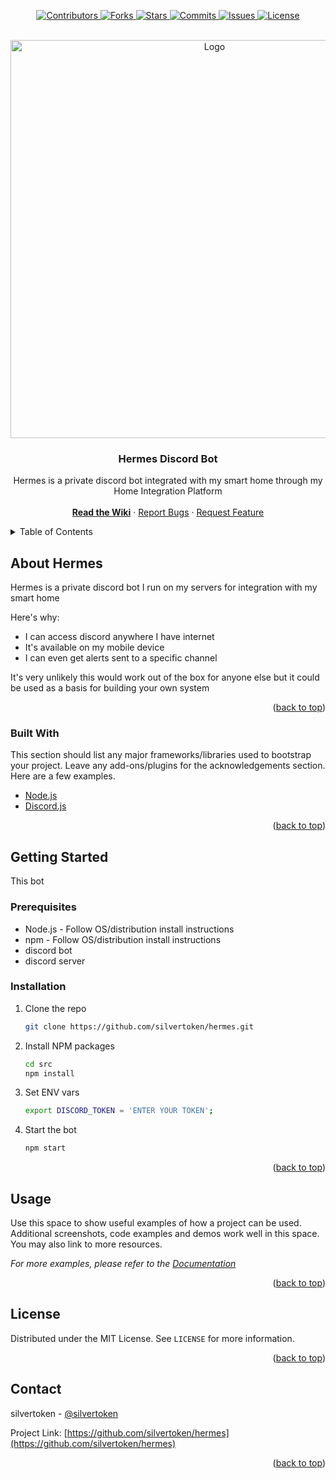 <div id="top"></div>
<!--
*** Thanks for checking out the Best-README-Template. If you have a suggestion
*** that would make this better, please fork the repo and create a pull request
*** or simply open an issue with the tag "enhancement".
*** Don't forget to give the project a star!
*** Thanks again! Now go create something AMAZING! :D
-->

<p align="center">
	<a href="https://github.com/silvertoken/hermes/graphs/contributors">
    	<img src="https://shields.io/github/contributors/silvertoken/hermes.svg?style=plastic" alt="Contributors">
	</a>
	<a href="https://github.com/silvertoken/hermes/network/members">
    	<img src="https://shields.io/github/forks/silvertoken/hermes.svg?style=plastic" alt="Forks">
	</a>
	<a href="https://github.com/silvertoken/hermes/stargazers">
    	<img src="https://shields.io/github/stars/silvertoken/hermes.svg?style=plastic" alt="Stars">
	</a>
	<a href="https://github.com/silvertoken/hermes/pulse">
    	<img src="https://shields.io/github/commit-activity/m/silvertoken/hermes.svg?style=plastic" alt="Commits">
	</a>
	<a href="https://github.com/silvertoken/hermes/issues">
    	<img src="https://shields.io/github/issues/silvertoken/hermes.svg?style=plastic" alt="Issues">
	</a>
	<a href="https://github.com/silvertoken/hermes/blob/master/LICENSE">
    	<img src="https://shields.io/github/license/silvertoken/hermes.svg?style=plastic" alt="License">
	</a>
</p>

<!-- PROJECT LOGO -->
<br />
<div align="center">
  <a href="https://github.com/silvertoken/hermes">
    <img src="https://static.wikia.nocookie.net/gods_and_demons/images/0/05/D98161p-a8f1ec7d-4e6f-434a-ae76-1f71db128448.jpg" alt="Logo" height="637">
  </a>

  <h3 align="center">Hermes Discord Bot</h3>

  <p align="center">
    Hermes is a private discord bot integrated with my smart home through my Home Integration Platform
    <br />
    <br />
	<a href="https://github.com/silvertoken/hermes/wiki"><strong>Read the Wiki</strong></a>
	·
    <a href="https://github.com/silvertoken/hermes/issues">Report Bugs</a>
    ·
    <a href="https://github.com/silvertoken/hermes/issues">Request Feature</a>
  </p>
</div>

<!-- TABLE OF CONTENTS -->
<details>
  <summary>Table of Contents</summary>
  <ol>
    <li>
      <a href="#about-hermes">About Hermes</a>
      <ul>
        <li><a href="#built-with">Built With</a></li>
      </ul>
    </li>
    <li>
      <a href="#getting-started">Getting Started</a>
      <ul>
        <li><a href="#prerequisites">Prerequisites</a></li>
        <li><a href="#installation">Installation</a></li>
      </ul>
    </li>
    <li><a href="#usage">Usage</a></li>
    <li><a href="#license">License</a></li>
    <li><a href="#contact">Contact</a></li>
  </ol>
</details>

<!-- ABOUT HERMES -->
## About Hermes

Hermes is a private discord bot I run on my servers for integration with my smart home

Here's why:
* I can access discord anywhere I have internet
* It's available on my mobile device
* I can even get alerts sent to a specific channel

It's very unlikely this would work out of the box for anyone else but it could be used as a basis for building your own system

<p align="right">(<a href="#top">back to top</a>)</p>

### Built With

This section should list any major frameworks/libraries used to bootstrap your project. Leave any add-ons/plugins for the acknowledgements section. Here are a few examples.

* [Node.js](https://nodejs.org/en/)
* [Discord.js](https://discord.js.org/#/)

<p align="right">(<a href="#top">back to top</a>)</p>

<!-- GETTING STARTED -->
## Getting Started

This bot

### Prerequisites

* Node.js - Follow OS/distribution install instructions
* npm - Follow OS/distribution install instructions
* discord bot
* discord server

### Installation

1. Clone the repo
   ```sh
   git clone https://github.com/silvertoken/hermes.git
   ```
3. Install NPM packages
   ```sh
   cd src
   npm install
   ```
4. Set ENV vars
   ```sh
   export DISCORD_TOKEN = 'ENTER YOUR TOKEN';
   ```
5. Start the bot
   ```sh
   npm start
   ```

<p align="right">(<a href="#top">back to top</a>)</p>

<!-- USAGE EXAMPLES -->
## Usage

Use this space to show useful examples of how a project can be used. Additional screenshots, code examples and demos work well in this space. You may also link to more resources.

_For more examples, please refer to the [Documentation](https://github.com/silvertoken/hermes/wiki)_

<p align="right">(<a href="#top">back to top</a>)</p>

<!-- LICENSE -->
## License

Distributed under the MIT License. See `LICENSE` for more information.

<p align="right">(<a href="#top">back to top</a>)</p>

<!-- CONTACT -->
## Contact

silvertoken - [@silvertoken](https://github.com/silvertoken)

Project Link: [https://github.com/silvertoken/hermes](https://github.com/silvertoken/hermes)

<p align="right">(<a href="#top">back to top</a>)</p>

<!-- MARKDOWN LINKS & IMAGES -->
<!-- https://www.markdownguide.org/basic-syntax/#reference-style-links -->
[contributors-shield]: https://shields.io/github/contributors/silvertoken/hermes.svg?style=plastic
[contributors-url]: https://github.com/silvertoken/hermes/graphs/contributors
[forks-shield]: https://shields.io/github/forks/silvertoken/hermes.svg?style=plastic
[forks-url]: https://github.com/silvertoken/hermes/network/members
[stars-shield]: https://shields.io/github/stars/silvertoken/hermes.svg?style=plastic
[stars-url]: https://github.com/silvertoken/hermes/stargazers
[issues-shield]: https://shields.io/github/issues/silvertoken/hermes.svg?style=plastic
[issues-url]: https://github.com/silvertoken/hermes/issues
[license-shield]: https://shields.io/github/license/silvertoken/hermes.svg?style=plastic
[license-url]: https://github.com/silvertoken/hermes/blob/master/LICENSE.txt
[commits-shield]: https://shields.io/github/commit-activity/m/silvertoken/hermes.svg?style=plastic
[commits-url]: hhttps://github.com/silvertoken/hermes/pulse